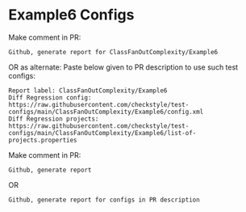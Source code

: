 # Example6 Configs
Make comment in PR:
```
Github, generate report for ClassFanOutComplexity/Example6
```
OR as alternate:
Paste below given to PR description to use such test configs:
```
Report label: ClassFanOutComplexity/Example6
Diff Regression config: https://raw.githubusercontent.com/checkstyle/test-configs/main/ClassFanOutComplexity/Example6/config.xml
Diff Regression projects: https://raw.githubusercontent.com/checkstyle/test-configs/main/ClassFanOutComplexity/Example6/list-of-projects.properties
```
Make comment in PR:
```
Github, generate report
```
OR
```
Github, generate report for configs in PR description
```
